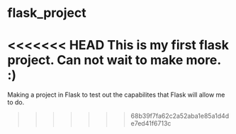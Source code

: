 # flask_project
<<<<<<< HEAD
This is my first flask project.
Can not wait to make more. :)
=======
Making a project in Flask to test out the capabilites that Flask will allow me to do.

>>>>>>> 68b39f7fa62c2a52aba1e85a1d4de7ed41f6713c

